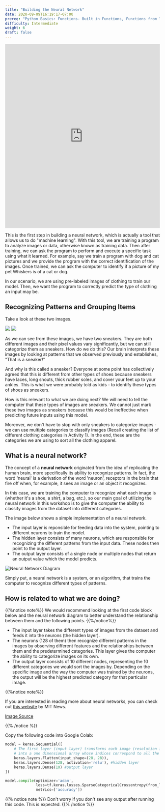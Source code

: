 ```yaml
---
title: "Building the Neural Network"
date: 2020-09-09T16:19:17-07:00
prereq: "Python Basics: Functions- Built in Functions, Functions from libraries; Data Types- Strings, Numbers, Reading from Console; Data Structures- Lists, Tuples, Sets"
difficulty: Intermediate
weight: 6
draft: false
---
```


<iframe width="100%" height="600px" src="https://www.youtube.com/embed/ttOhB-w8dt0" frameborder="0" allow="accelerometer; autoplay; encrypted-media; gyroscope; picture-in-picture" allowfullscreen></iframe>

This is the first step in building a neural network, which is actually a tool that allows us to do "machine learning". With this tool, we are training a program to analyze images or data, otherwise known as training data. 
Then after training, we can ask the program to perform and execute a specific task using what it learned. For example, say we train a program with dog and cat pictures and we provide the program with the correct identification of the images. Once trained, we can ask the computer to identify if a picture of my pet Whiskers is of a cat or dog. 

 In our scenario, we are using pre-labeled images of clothing to train our model. Then, we want the program to correctly predict the type of clothing an input may be.

## Recognizing Patterns and Grouping Items

Take a look at these two images.

![](../media/NN_sneaker_ex1.png)
![](../media/NN_sneaker_ex2.png)

As we can see from these images, we have two sneakers. They are both different images and their pixel values vary significantly, but we can still categorize them as sneakers. How do we do this? Our brain interprets these images by looking at patterns that we observed previously and establishes, "That is a sneaker!"

And why is this called a sneaker? Everyone at some point has collectively agreed that this is different from other types of shoes because sneakers have laces, long snouts, thick rubber soles, and cover your feet up to your ankles. This is what we were probably told as kids - to identify these types of shoes as sneakers.

How is this relevant to what we are doing next? We will need to tell the computer that these types of images are sneakers. We cannot just mark these two images as sneakers because this would be ineffective when predicting future inputs using this model. 

Moreover, we don't have to stop with only sneakers to categorize images - we can use multiple categories to classify images (Recall creating the list of different clothing categories in Activity 1). In the end, these are the categories we are using to sort all the clothing apparel.

## What is a neural network?

The concept of a **neural network** originated from the idea of replicating the human brain, more specifically its ability to recognize patterns. In fact, the word 'neural' is a derivation of the word 'neuron', receptors in the brain that fire off when, for example, it sees an image or an object it recognizes.

In this case, we are training the computer to recognize what each image is (whether it's a shoe, a shirt, a bag, etc.), so our main goal of utilizing the neural network in this workshop is to give the computer the ability to classify images from the dataset into different categories.

The image below shows a simple implementation of a neural network.

- The input layer is reponsible for feeding data into the system, pointing to different neurons to train the model.
- The hidden layer consists of many neurons, which are responsible for recognizing the different patterns from the input data. These nodes then point to the output layer.
- The output layer consists of a single node or multiple nodes that return an output value which the model predicts.

![Neural Network Diagram](../media/neural_network.png)

Simply put, a neural network is a system, or an algorithm, that trains the computer to recognize different types of patterns. 

## How is related to what we are doing?

{{%notice note%}}
We would recommend looking at the first code block below and the neural network diagram to better understand the relationship between them and the following points.
{{%/notice%}}

- The input layer takes the different types of images from the dataset and feeds it into the neurons (the hidden layer).
- The neurons (128 of them) then recognize different patterns in the images by observing different features and the relationships between them and the predetermined categories. This layer gives the computer the ability to categorize images on its own.
- The output layer consists of 10 different nodes, representing the 10 different categories we would sort the images by. Depending on the specific image and the way the computer was trained by the neurons, the output will be the highest predicted category for that particular image.

{{%notice note%}}

If you are interested in reading more about neural networks, you can check out <a href="https://news.mit.edu/2017/explained-neural-networks-deep-learning-0414" target="_blank">this website</a> by MIT News.
 
<a href="https://en.wikipedia.org/wiki/Neural_network#/media/File:Neural_network_example.svg" target="_blank">Image Source</a>

{{% /notice %}}

Copy the following code into Google Colab:

```python
model = keras.Sequential([ 
    # The first layer (input layer) transforms each image (resolution is 28 x 28 pixels) 
    # into a one dimensional array whose indices correspond to all the pixels in the image.
    keras.layers.Flatten(input_shape=(28, 28)), 
    keras.layers.Dense(128, activation='relu'), #hidden layer
    keras.layers.Dense(10) #output layer
])
```

```python
model.compile(optimizer='adam',
              loss=tf.keras.losses.SparseCategoricalCrossentropy(from_logits=True),
              metrics=['accuracy'])
```

{{% notice note %}}
Don't worry if you don't see any output after running this code. This is expected.
{{% /notice %}}